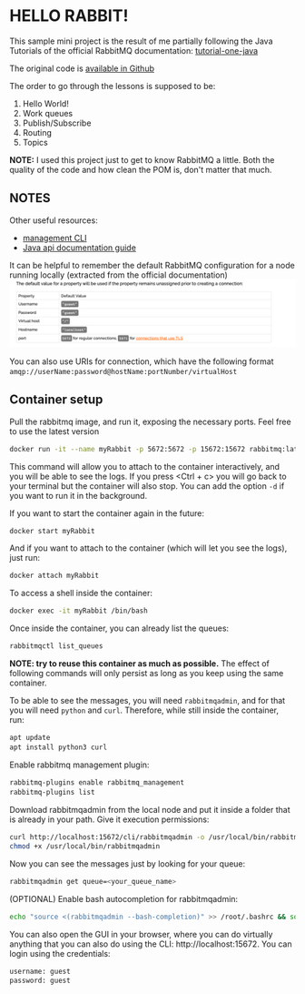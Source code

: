 # HELLO RABBIT!

This sample mini project is the result of me partially following the Java Tutorials of the official RabbitMQ
documentation:
[tutorial-one-java](https://www.rabbitmq.com/tutorials/tutorial-one-java.html)

The original code is [available in Github](https://github.com/rabbitmq/rabbitmq-tutorials)

The order to go through the lessons is supposed to be:

1. Hello World!
2. Work queues
3. Publish/Subscribe
4. Routing
5. Topics

**NOTE:** I used this project just to get to know RabbitMQ a little.
Both the quality of the code and how clean the POM is, don't matter that much.

## NOTES

Other useful resources:

- [management CLI](https://www.rabbitmq.com/management-cli.html)
- [Java api documentation guide](https://www.rabbitmq.com/api-guide.html)

It can be helpful to remember the default RabbitMQ configuration for a node running locally (extracted from the official
documentation)
![RabbitMQ default config](src/main/resources/rabbitmq_default_config.png)

You can also use URIs for connection, which have the following format
```amqp://userName:password@hostName:portNumber/virtualHost```

## Container setup

Pull the rabbitmq image, and run it, exposing the necessary ports. Feel free to use the latest version

```bash
docker run -it --name myRabbit -p 5672:5672 -p 15672:15672 rabbitmq:latest
```

This command will allow you to attach to the container interactively, and you will be able to see the logs.
If you press <Ctrl + c> you will go back to your terminal but the container will also stop.
You can add the option ``-d`` if you want to run it in the background.

If you want to start the container again in the future:

```bash
docker start myRabbit
```

And if you want to attach to the container (which will let you see the logs), just run:

```bash
docker attach myRabbit
```

To access a shell inside the container:

```bash
docker exec -it myRabbit /bin/bash
```

Once inside the container, you can already list the queues:

```bash
rabbitmqctl list_queues
```

**NOTE: try to reuse this container as much as possible.** The effect of following commands will only persist
as long as you keep using the same container.

To be able to see the messages, you will need `rabbitmqadmin`, and for that you will need `python` and `curl`.
Therefore, while still inside the container, run:

```bash
apt update
apt install python3 curl
```

Enable rabbitmq management plugin:

```bash
rabbitmq-plugins enable rabbitmq_management
rabbitmq-plugins list
```

Download rabbitmqadmin from the local node and put it inside a folder that is already in your path.
Give it execution permissions:

```bash
curl http://localhost:15672/cli/rabbitmqadmin -o /usr/local/bin/rabbitmqadmin
chmod +x /usr/local/bin/rabbitmqadmin
```

Now you can see the messages just by looking for your queue:

```bash
rabbitmqadmin get queue=<your_queue_name>
```

(OPTIONAL) Enable bash autocompletion for rabbitmqadmin:

```bash
echo "source <(rabbitmqadmin --bash-completion)" >> /root/.bashrc && source /root/.bashrc
```

You can also open the GUI in your browser, where you can do virtually anything that you can also do using the CLI:
http://localhost:15672.
You can login using the credentials:

```
username: guest
password: guest
```